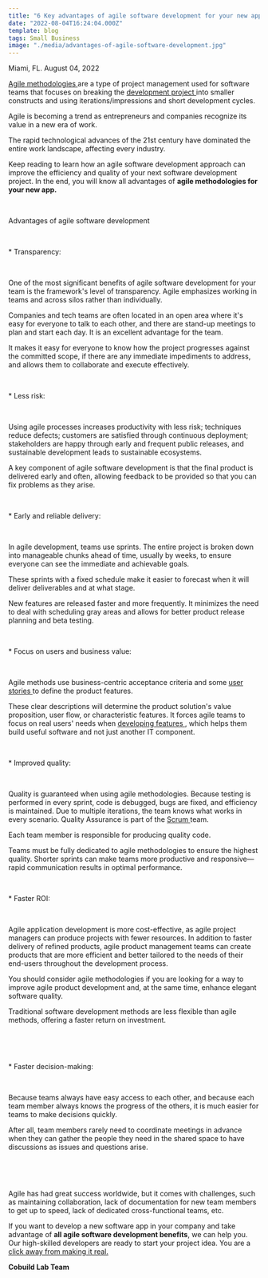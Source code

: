 ```yaml
---
title: "6 Key advantages of agile software development for your new app"
date: "2022-08-04T16:24:04.000Z"
template: blog
tags: Small Business
image: "./media/advantages-of-agile-software-development.jpg"
---
```


Miami, FL. August 04, 2022

<a target="_blank" href="https://cobuildlab.com/blog/sustainable-software-project-with-agile-methodologies/">   Agile methodologies </a> are a type of project management used for software teams that focuses on breaking the <a target="_blank" href="https://www.cobuildlab.com/services/">   development project </a> into smaller constructs and using iterations/impressions and short development cycles. 

Agile is becoming a trend as entrepreneurs and companies recognize its value in a new era of work. 

The rapid technological advances of the 21st century have dominated the entire work landscape, affecting every industry. 

Keep reading to learn how an agile software development approach can improve the efficiency and quality of your next software development project. In the end, you will know all advantages of **agile methodologies for your new app.**

<br>

<title-2>Advantages of agile software development</title-2>

<br>

<title-3>* Transparency:</title-3>

<br>

One of the most significant benefits of agile software development for your team is the framework's level of transparency. Agile emphasizes working in teams and across silos rather than individually. 

Companies and tech teams are often located in an open area where it's easy for everyone to talk to each other, and there are stand-up meetings to plan and start each day. It is an excellent advantage for the team. 

It makes it easy for everyone to know how the project progresses against the committed scope, if there are any immediate impediments to address, and allows them to collaborate and execute effectively.

<br>

<title-3>* Less risk:</title-3>

<br>

Using agile processes increases productivity with less risk; techniques reduce defects; customers are satisfied through continuous deployment; stakeholders are happy through early and frequent public releases, and sustainable development leads to sustainable ecosystems. 

A key component of agile software development is that the final product is delivered early and often, allowing feedback to be provided so that you can fix problems as they arise.

<br>

<title-3>* Early and reliable delivery:</title-3>

<br>

In agile development, teams use sprints. The entire project is broken down into manageable chunks ahead of time, usually by weeks, to ensure everyone can see the immediate and achievable goals. 

These sprints with a fixed schedule make it easier to forecast when it will deliver deliverables and at what stage. 

New features are released faster and more frequently. It minimizes the need to deal with scheduling gray areas and allows for better product release planning and beta testing.

<br>

<title-3>* Focus on users and business value:</title-3>

<br>

Agile methods use business-centric acceptance criteria and some <a target="_blank" href="https://cobuildlab.com/blog/user-stories/">   user stories </a> to define the product features. 

These clear descriptions will determine the product solution's value proposition, user flow, or characteristic features. It forces agile teams to focus on real users' needs when <a target="_blank" href="https://www.cobuildlab.com/services/">   developing features </a>, which helps them build useful software and not just another IT component.

<br>

<title-3>* Improved quality:</title-3>

<br>

Quality is guaranteed when using agile methodologies. Because testing is performed in every sprint, code is debugged, bugs are fixed, and efficiency is maintained. Due to multiple iterations, the team knows what works in every scenario. Quality Assurance is part of the <a target="_blank" href="https://www.indeed.com/career-advice/career-development/scrum-team">   Scrum </a> team. 

Each team member is responsible for producing quality code. 

Teams must be fully dedicated to agile methodologies to ensure the highest quality. Shorter sprints can make teams more productive and responsive—rapid communication results in optimal performance.

<br>

<title-3>* Faster ROI:</title-3>

<br>

Agile application development is more cost-effective, as agile project managers can produce projects with fewer resources. In addition to faster delivery of refined products, agile product management teams can create products that are more efficient and better tailored to the needs of their end-users throughout the development process. 

You should consider agile methodologies if you are looking for a way to improve agile product development and, at the same time, enhance elegant software quality. 

Traditional software development methods are less flexible than agile methods, offering a faster return on investment.

<br>

<youtube-video id="Swq19AJGaLU"></youtube-video>

<br>

<title-3>*  Faster decision-making:</title-3>

<br>

Because teams always have easy access to each other, and because each team member always knows the progress of the others, it is much easier for teams to make decisions quickly. 

After all, team members rarely need to coordinate meetings in advance when they can gather the people they need in the shared space to have discussions as issues and questions arise.

<br>

<youtube-video id="wBt57lffmvs"></youtube-video>

<br>

Agile has had great success worldwide, but it comes with challenges, such as maintaining collaboration, lack of documentation for new team members to get up to speed, lack of dedicated cross-functional teams, etc. 

If you want to develop a new software app in your company and take advantage of **all agile software development benefits**, we can help you. Our high-skilled developers are ready to start your project idea. You are a <a target="_blank" href="https://www.cobuildlab.com/services/">   click away from making it real. </a>

**Cobuild Lab Team**
